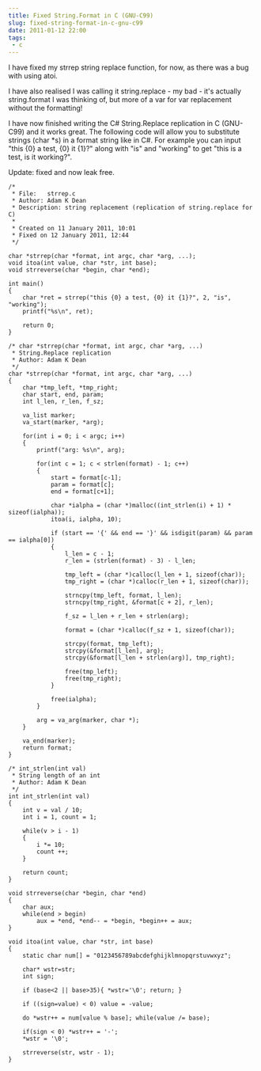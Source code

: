 ---title: Fixed String.Format in C (GNU-C99)slug: fixed-string-format-in-c-gnu-c99date: 2011-01-12 22:00tags:  - c---I have fixed my strrep string replace function, for now, as there was a bug with using atoi.

I have also realised I was calling it string.replace - my bad - it's actually string.format I was thinking of, but more of a var for var replacement without the formatting!

I have now finished writing the C# String.Replace replication in C (GNU-C99) and it works great. The following code will allow you to substitute strings (char *s) in a format string like in C#. For example you can input "this {0} a test, {0} it {1}?" along with "is" and "working" to get "this is a test, is it working?".

Update: fixed and now leak free.

    /*
     * File:   strrep.c
     * Author: Adam K Dean
     * Description: string replacement (replication of string.replace for C)
     *
     * Created on 11 January 2011, 10:01
     * Fixed on 12 January 2011, 12:44
     */
     
    char *strrep(char *format, int argc, char *arg, ...);
    void itoa(int value, char *str, int base);
    void strreverse(char *begin, char *end);
     
    int main()
    {
        char *ret = strrep("this {0} a test, {0} it {1}?", 2, "is", "working");
        printf("%s\n", ret);
     
        return 0;
    }
     
    /* char *strrep(char *format, int argc, char *arg, ...)
     * String.Replace replication
     * Author: Adam K Dean
     */
    char *strrep(char *format, int argc, char *arg, ...)
    {
        char *tmp_left, *tmp_right;
        char start, end, param;
        int l_len, r_len, f_sz;
     
        va_list marker;
        va_start(marker, *arg);
     
        for(int i = 0; i < argc; i++)
        {
            printf("arg: %s\n", arg);
             
            for(int c = 1; c < strlen(format) - 1; c++)
            {
                start = format[c-1];
                param = format[c];
                end = format[c+1];
     
                char *ialpha = (char *)malloc((int_strlen(i) + 1) * sizeof(ialpha));
                itoa(i, ialpha, 10);
     
                if (start == '{' && end == '}' && isdigit(param) && param == ialpha[0])
                {
                    l_len = c - 1;
                    r_len = (strlen(format) - 3) - l_len;
     
                    tmp_left = (char *)calloc(l_len + 1, sizeof(char));
                    tmp_right = (char *)calloc(r_len + 1, sizeof(char));
     
                    strncpy(tmp_left, format, l_len);
                    strncpy(tmp_right, &format[c + 2], r_len);                
     
                    f_sz = l_len + r_len + strlen(arg);
     
                    format = (char *)calloc(f_sz + 1, sizeof(char));
     
                    strcpy(format, tmp_left);
                    strcpy(&format[l_len], arg);
                    strcpy(&format[l_len + strlen(arg)], tmp_right);
     
                    free(tmp_left);
                    free(tmp_right);
                }
     
                free(ialpha);
            }
     
            arg = va_arg(marker, char *);
        }
     
        va_end(marker);
        return format;
    }
     
    /* int_strlen(int val)
     * String length of an int
     * Author: Adam K Dean
     */
    int int_strlen(int val)
    {
        int v = val / 10;
        int i = 1, count = 1;
     
        while(v > i - 1)
        {
            i *= 10;
            count ++;
        }
     
        return count;
    }
     
    void strreverse(char *begin, char *end)
    {
        char aux;
        while(end > begin)
            aux = *end, *end-- = *begin, *begin++ = aux;
    }
     
    void itoa(int value, char *str, int base)
    {
        static char num[] = "0123456789abcdefghijklmnopqrstuvwxyz";
     
        char* wstr=str;
        int sign;
     
        if (base<2 || base>35){ *wstr='\0'; return; }
     
        if ((sign=value) < 0) value = -value;
     
        do *wstr++ = num[value % base]; while(value /= base);
     
        if(sign < 0) *wstr++ = '-';
        *wstr = '\0';
     
        strreverse(str, wstr - 1);
    }